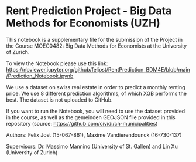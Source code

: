 # Rent Prediction Project - Big Data Methods for Economists (UZH)

This notebook is a supplementary file for the submission of the Project in the Course MOEC0482: Big Data Methods for Economists at the University of Zurich.

To view the Notebook please use this link: https://nbviewer.jupyter.org/github/feljost/RentPrediction_BDM4E/blob/main/Prediction_Notebook.ipynb

We use a dataset on swiss real estate in order to predict a monthly renting price. We use 8 different prediction algorithms, of which XGB performs the best. The dataset is not uploaded to GitHub. 

If you want to run the Notebook, you will need to use the dataset provided in the course, as well as the gemeinden GEOJSON file provided in this repository (source: https://github.com/cividi/ch-municipalities)

Authors: Felix Jost (15-067-861), Maxime Vandierendounck (16-730-137)

Supervisors: Dr. Massimo Mannino (University of St. Gallen) and Lin Xu (University of Zurich)
